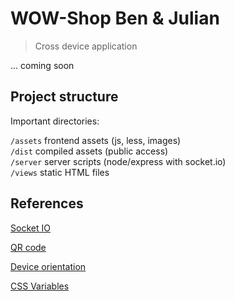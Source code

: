 
# WOW-Shop Ben & Julian

> Cross device application

... coming soon

## Project structure

Important directories:

`/assets` frontend assets (js, less, images)  
`/dist` compiled assets (public access)  
`/server` server scripts (node/express with socket.io)   
`/views` static HTML files  


## References

[Socket IO](https://socket.io/get-started/chat/)

[QR code](https://davidshimjs.github.io/qrcodejs/)

[Device orientation](http://blog.teamtreehouse.com/exploring-javascript-device-apis)

[CSS Variables](https://medium.com/@_bengarrison/accessing-and-modifying-css-variables-with-javascript-2ccb735bbff0)